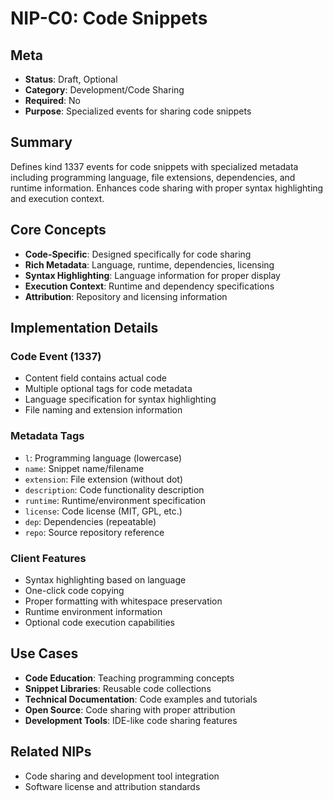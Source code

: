# NIP-C0: Code Snippets

## Meta
- **Status**: Draft, Optional
- **Category**: Development/Code Sharing
- **Required**: No
- **Purpose**: Specialized events for sharing code snippets

## Summary
Defines kind 1337 events for code snippets with specialized metadata including programming language, file extensions, dependencies, and runtime information. Enhances code sharing with proper syntax highlighting and execution context.

## Core Concepts
- **Code-Specific**: Designed specifically for code sharing
- **Rich Metadata**: Language, runtime, dependencies, licensing
- **Syntax Highlighting**: Language information for proper display
- **Execution Context**: Runtime and dependency specifications
- **Attribution**: Repository and licensing information

## Implementation Details
### Code Event (1337)
- Content field contains actual code
- Multiple optional tags for code metadata
- Language specification for syntax highlighting
- File naming and extension information

### Metadata Tags
- `l`: Programming language (lowercase)
- `name`: Snippet name/filename
- `extension`: File extension (without dot)
- `description`: Code functionality description
- `runtime`: Runtime/environment specification
- `license`: Code license (MIT, GPL, etc.)
- `dep`: Dependencies (repeatable)
- `repo`: Source repository reference

### Client Features
- Syntax highlighting based on language
- One-click code copying
- Proper formatting with whitespace preservation
- Runtime environment information
- Optional code execution capabilities

## Use Cases
- **Code Education**: Teaching programming concepts
- **Snippet Libraries**: Reusable code collections
- **Technical Documentation**: Code examples and tutorials
- **Open Source**: Code sharing with proper attribution
- **Development Tools**: IDE-like code sharing features

## Related NIPs
- Code sharing and development tool integration
- Software license and attribution standards 